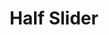 ---
title:			"Half Slider"
slug:			half-slider
src:			/template-overviews/half-slider
categories:		template landing-pages one-page portfolios unstyled
description:	"A half page background image slider for Bootstrap 4 using the built-in Bootstrap carousel plugin."
bump:			"A half page image slider template."
img-src:		/img/templates/half-slider.jpg
img-desc:		"Half Page Bootstrap Image Carousel Slider"
layout:			template-overview

meta-title: "Half Slider - Bootstrap 4 Background Image Slider"
meta-description: "A half page background image slider template for Bootstrap 4 built with the default Bootstrap carousel. All Start Bootstrap templates are free to download and open source."

features:
  - Half page height, full width image slider
  - Caption markup included
  - Easy to edit, inline CSS for handling background images
  - Content section below the slider

long-description: "Half Slider is a half page height, full width image slider template for Bootstrap 4. This theme is great for creating landing pages or one page websites."

alt-version:		"no"
user-version:		"no"

v4-version:			"yes"
alt-v4:				"https://github.com/BlackrockDigital/startbootstrap-half-slider/archive/v4-dev.zip"

redirect_from:
  - /half-slider/
  - /half-slider.php/
  - /templates/half-slider.html/
  - /templates/half-slider/
  - /templates/half-slider/index.html
  - /downloads/half-slider.zip/
---
